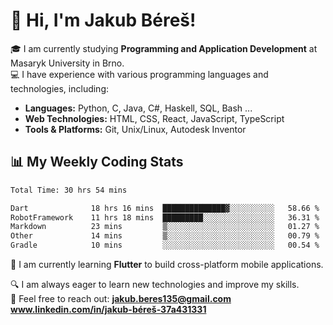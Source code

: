 # 👋 Hi, I'm Jakub Béreš!

🎓 I am currently studying **Programming and Application Development** at Masaryk University in Brno.  
💻 I have experience with various programming languages and technologies, including:  
   - **Languages:** Python, C, Java, C#, Haskell, SQL, Bash ...  
   - **Web Technologies:** HTML, CSS, React, JavaScript, TypeScript  
   - **Tools & Platforms:** Git, Unix/Linux, Autodesk Inventor

## 📊 My Weekly Coding Stats
<!--START_SECTION:waka-->

```txt
Total Time: 30 hrs 54 mins

Dart              18 hrs 16 mins  ██████████████▓░░░░░░░░░░   58.66 %
RobotFramework    11 hrs 18 mins  █████████░░░░░░░░░░░░░░░░   36.31 %
Markdown          23 mins         ▒░░░░░░░░░░░░░░░░░░░░░░░░   01.27 %
Other             14 mins         ▒░░░░░░░░░░░░░░░░░░░░░░░░   00.79 %
Gradle            10 mins         ░░░░░░░░░░░░░░░░░░░░░░░░░   00.54 %
```

<!--END_SECTION:waka-->

🚀 I am currently learning **Flutter** to build cross-platform mobile applications.  

🔍 I am always eager to learn new technologies and improve my skills.  
📩 Feel free to reach out: **jakub.beres135@gmail.com**
                            **www.linkedin.com/in/jakub-béreš-37a431331**


